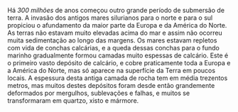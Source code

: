 ﻿Há *300 milhões* de anos começou outro grande período de submersão de terra. A invasão dos antigos mares silurianos para o norte e para o sul propiciou o afundamento da maior parte da Europa e da América do Norte. As terras não estavam muito elevadas acima do mar e assim não ocorreu muita sedimentação ao longo das margens. Os mares estavam repletos com vida de conchas calcárias, e a queda dessas conchas para o fundo marinho gradualmente formou camadas muito espessas de calcário. Este é o primeiro vasto depósito de calcário, e cobre praticamente toda a Europa e a América do Norte, mas só aparece na superfície da Terra em poucos locais. A espessura desta antiga camada de rocha tem em média trezentos metros, mas muitos destes depósitos foram desde então grandemente deformados por mergulhos, sublevações e falhas, e muitos se transformaram em quartzo, xisto e mármore.